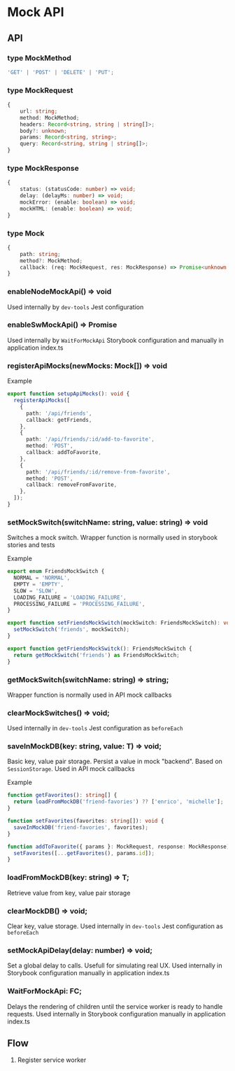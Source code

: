 # Mock API

## API

### type MockMethod

```ts
'GET' | 'POST' | 'DELETE' | 'PUT';
```

### type MockRequest

```ts
{
    url: string;
    method: MockMethod;
    headers: Record<string, string | string[]>;
    body?: unknown;
    params: Record<string, string>;
    query: Record<string, string | string[]>;
}
```

### type MockResponse

```ts
{
    status: (statusCode: number) => void;
    delay: (delayMs: number) => void;
    mockError: (enable: boolean) => void;
    mockHTML: (enable: boolean) => void;
}
```

### type Mock

```ts
{
    path: string;
    method?: MockMethod;
    callback: (req: MockRequest, res: MockResponse) => Promise<unknown | undefined> | unknown | undefined;
}
```

### enableNodeMockApi() => void

Used internally by `dev-tools` Jest configuration

### enableSwMockApi() => Promise<void>

Used internally by `WaitForMockApi` Storybook configuration and manually in application index.ts

### registerApiMocks(newMocks: Mock[]) => void

Example

```ts
export function setupApiMocks(): void {
  registerApiMocks([
    {
      path: '/api/friends',
      callback: getFriends,
    },
    {
      path: '/api/friends/:id/add-to-favorite',
      method: 'POST',
      callback: addToFavorite,
    },
    {
      path: '/api/friends/:id/remove-from-favorite',
      method: 'POST',
      callback: removeFromFavorite,
    },
  ]);
}
```

### setMockSwitch(switchName: string, value: string) => void

Switches a mock switch. Wrapper function is normally used in storybook stories and tests

Example

```ts
export enum FriendsMockSwitch {
  NORMAL = 'NORMAL',
  EMPTY = 'EMPTY',
  SLOW = 'SLOW',
  LOADING_FAILURE = 'LOADING_FAILURE',
  PROCESSING_FAILURE = 'PROCESSING_FAILURE',
}

export function setFriendsMockSwitch(mockSwitch: FriendsMockSwitch): void {
  setMockSwitch('friends', mockSwitch);
}

export function getFriendsMockSwitck(): FriendsMockSwitch {
  return getMockSwitch('friends') as FriendsMockSwitch;
}
```

### getMockSwitch(switchName: string) => string;

Wrapper function is normally used in API mock callbacks

### clearMockSwitches() => void;

Used internally in `dev-tools` Jest configuration as `beforeEach`

### saveInMockDB<T>(key: string, value: T) => void;

Basic key, value pair storage. Persist a value in mock "backend". Based on `SessionStorage`.
Used in API mock callbacks

Example

```ts
function getFavorites(): string[] {
  return loadFromMockDB('friend-favories') ?? ['enrico', 'michelle'];
}

function setFavorites(favorites: string[]): void {
  saveInMockDB('friend-favories', favorites);
}

function addToFavorite({ params }: MockRequest, response: MockResponse) {
  setFavorites([...getFavorites(), params.id]);
}
```

### loadFromMockDB<T>(key: string) => T;

Retrieve value from key, value pair storage

### clearMockDB() => void;

Clear key, value storage.
Used internally in `dev-tools` Jest configuration as `beforeEach`

### setMockApiDelay(delay: number) => void;

Set a global delay to calls. Usefull for simulating real UX.
Used internally in Storybook configuration manually in application index.ts

### WaitForMockApi: FC;

Delays the rendering of children until the service worker is ready to handle requests.
Used internally in Storybook configuration manually in application index.ts

## Flow

1. Register service worker

